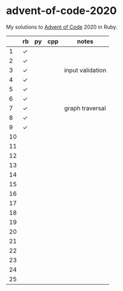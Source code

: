 # advent-of-code-2020

My solutions to [Advent of Code](https://adventofcode.com/) 2020 in Ruby.

|     | rb  | py  | cpp | notes |
| --- | --- | --- | --- | ----- |
|  1  |  ✓  |     |     |  |
|  2  |  ✓  |     |     |  |
|  3  |  ✓  |     |     | input validation |
|  4  |  ✓  |     |     |  |
|  5  |  ✓  |     |     |  |
|  6  |  ✓  |     |     |  |
|  7  |  ✓  |     |     | graph traversal |
|  8  |  ✓  |     |     |  |
|  9  |  ✓  |     |     |  |
|  10 |     |     |     |  |
|  11 |     |     |     |  |
|  12 |     |     |     |  |
|  13 |     |     |     |  |
|  14 |     |     |     |  |
|  15 |     |     |     |  |
|  16 |     |     |     |  |
|  17 |     |     |     |  |
|  18 |     |     |     |  |
|  19 |     |     |     |  |
|  20 |     |     |     |  |
|  21 |     |     |     |  |
|  22 |     |     |     |  |
|  23 |     |     |     |  |
|  24 |     |     |     |  |
|  25 |     |     |     |  |
